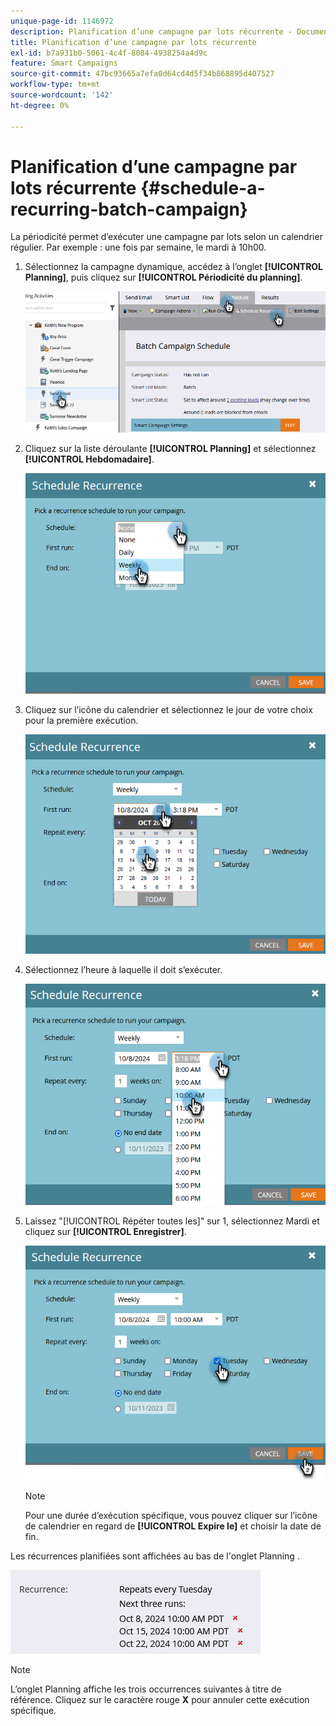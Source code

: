 ```yaml
---
unique-page-id: 1146972
description: Planification d’une campagne par lots récurrente - Documents Marketo - Documentation du produit
title: Planification d’une campagne par lots récurrente
exl-id: b7a931b0-5061-4c4f-8084-4938254a4d9c
feature: Smart Campaigns
source-git-commit: 47bc93665a7efa0d64cd4d5f34b868895d407527
workflow-type: tm+mt
source-wordcount: '142'
ht-degree: 0%

---
```


# Planification d’une campagne par lots récurrente {#schedule-a-recurring-batch-campaign}

La périodicité permet d’exécuter une campagne par lots selon un calendrier régulier. Par exemple : une fois par semaine, le mardi à 10h00.

1. Sélectionnez la campagne dynamique, accédez à l’onglet **[!UICONTROL Planning]**, puis cliquez sur **[!UICONTROL Périodicité du planning]**.

   ![](assets/schedule-a-recurring-batch-campaign-1.png)

1. Cliquez sur la liste déroulante **[!UICONTROL Planning]** et sélectionnez **[!UICONTROL Hebdomadaire]**.

   ![](assets/schedule-a-recurring-batch-campaign-2.png)

1. Cliquez sur l’icône du calendrier et sélectionnez le jour de votre choix pour la première exécution.

   ![](assets/schedule-a-recurring-batch-campaign-3.png)

1. Sélectionnez l’heure à laquelle il doit s’exécuter.

   ![](assets/schedule-a-recurring-batch-campaign-4.png)

1. Laissez &quot;[!UICONTROL Répéter toutes les]&quot; sur 1, sélectionnez Mardi et cliquez sur **[!UICONTROL Enregistrer]**.

   ![](assets/schedule-a-recurring-batch-campaign-5.png)

   >[!NOTE]
   >
   >Pour une durée d’exécution spécifique, vous pouvez cliquer sur l’icône de calendrier en regard de **[!UICONTROL Expire le]** et choisir la date de fin.

Les récurrences planifiées sont affichées au bas de l&#39;onglet Planning .

![](assets/schedule-a-recurring-batch-campaign-6.png)

>[!NOTE]
>
>L’onglet Planning affiche les trois occurrences suivantes à titre de référence. Cliquez sur le caractère rouge **X** pour annuler cette exécution spécifique.
